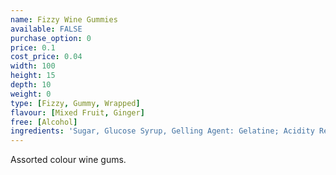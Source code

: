 ```yaml
---
name: Fizzy Wine Gummies
available: FALSE
purchase_option: 0
price: 0.1
cost_price: 0.04
width: 100
height: 15
depth: 10
weight: 0
type: [Fizzy, Gummy, Wrapped]
flavour: [Mixed Fruit, Ginger]
free: [Alcohol]
ingredients: 'Sugar, Glucose Syrup, Gelling Agent: Gelatine; Acidity Regulator: Citric Acid, Flavourings; Colours: Anthocyanin, Copper Chlorophyllin, Lutein, Paprika'
---
```

Assorted colour wine gums.